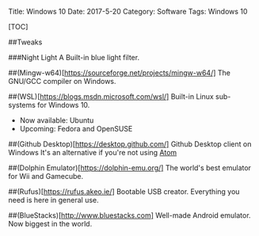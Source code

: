 Title: Windows 10
Date: 2017-5-20
Category: Software
Tags: Windows 10

[TOC]

##Tweaks

###Night Light
A Built-in blue light filter.

##(Mingw-w64)[https://sourceforge.net/projects/mingw-w64/]
The GNU/GCC compiler on Windows.

##(WSL)[https://blogs.msdn.microsoft.com/wsl/]
Built-in Linux sub-systems for Windows 10.

-   Now available: Ubuntu
-   Upcoming: Fedora and OpenSUSE

##(Github Desktop)[https://desktop.github.com/]
Github Desktop client on Windows
It's an alternative if you're not using [<i class="icon-refresh"></i> Atom](#Atom)

##(Dolphin Emulator)[https://dolphin-emu.org/]
The world's best emulator for Wii and Gamecube.

##(Rufus)[https://rufus.akeo.ie/]
Bootable USB creator.
Everything you need is here in general use.

##(BlueStacks)[http://www.bluestacks.com]
Well-made Android emulator. Now biggest in the world.
